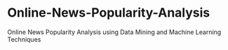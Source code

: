 # Online-News-Popularity-Analysis
Online News Popularity Analysis using Data Mining and Machine Learning Techniques
